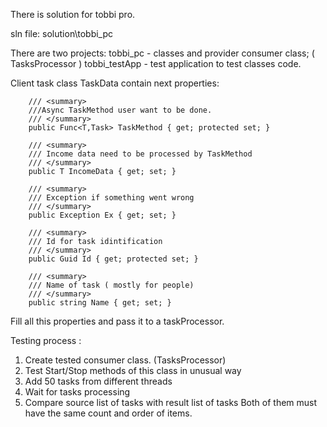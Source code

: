 There is solution for tobbi pro.

sln file: solution\tobbi_pc 

There are two projects: 
	tobbi_pc - classes and provider consumer class; ( TasksProcessor<T> )
	tobbi_testApp - test application to test classes code.
	
Client task class TaskData<T> contain next properties:
            
        /// <summary>
        ///Async TaskMethod user want to be done. 
        /// </summary>
        public Func<T,Task> TaskMethod { get; protected set; }

        /// <summary>
        /// Income data need to be processed by TaskMethod
        /// </summary>
        public T IncomeData { get; set; }        

        /// <summary>
        /// Exception if something went wrong
        /// </summary>
        public Exception Ex { get; set; }

        /// <summary>
        /// Id for task idintification 
        /// </summary>
        public Guid Id { get; protected set; }

        /// <summary>
        /// Name of task ( mostly for people)
        /// </summary>
        public string Name { get; set; }	
		
Fill all this properties and pass it to a taskProcessor.		
	
	
Testing process :

1. Create tested consumer class. (TasksProcessor<T>)
2. Test Start/Stop methods of this class in unusual way 	
3. Add 50 tasks from different threads 
4. Wait for tasks processing 
5. Compare source list of tasks with result list of tasks
	Both of them must have the same count and order of items.

